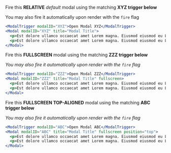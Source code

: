 Fire this **RELATIVE** _default_ modal using the matching **XYZ trigger below**

You may also fire it automatically upon render with the `fire` flag

```jsx
<ModalTrigger modalID="XYZ">Open Modal XYZ</ModalTrigger>
<Modal modalID="XYZ" title="Modal Title">
  <p>Est dolore ullamco occaecat amet Lorem magna. Eiusmod eiusmod eu Lorem elit Lorem occaecat cillum tempor sunt in proident id. Est esse nulla pariatur et tempor aliquip laborum consectetur id labore.</p>
  <p>Est dolore ullamco occaecat amet Lorem magna. Eiusmod eiusmod eu Lorem elit Lorem occaecat cillum tempor sunt in proident id. Est esse nulla pariatur et tempor aliquip laborum consectetur id labore.</p>
</Modal>
```

Fire this **FULLSCREEN** modal using the matching **ZZZ trigger below**

*You may also fire it automatically upon render with the `fire` flag*

```jsx
<ModalTrigger modalID="ZZZ">Open Modal ZZZ</ModalTrigger>
<Modal modalID="ZZZ" title="Modal Title" fullscreen>
  <p>Est dolore ullamco occaecat amet Lorem magna. Eiusmod eiusmod eu Lorem elit Lorem occaecat cillum tempor sunt in proident id. Est esse nulla pariatur et tempor aliquip laborum consectetur id labore.</p>
  <p>Est dolore ullamco occaecat amet Lorem magna. Eiusmod eiusmod eu Lorem elit Lorem occaecat cillum tempor sunt in proident id. Est esse nulla pariatur et tempor aliquip laborum consectetur id labore.</p>
</Modal>
```

Fire this **FULLSCREEN TOP-ALIGNED** modal using the matching **ABC trigger below**

*You may also fire it automatically upon render with the `fire` flag*

```jsx
<ModalTrigger modalID="ABC">Open Modal ABC</ModalTrigger>
<Modal modalID="ABC" title="Modal Title" fullscreen position="top">
  <p>Est dolore ullamco occaecat amet Lorem magna. Eiusmod eiusmod eu Lorem elit Lorem occaecat cillum tempor sunt in proident id. Est esse nulla pariatur et tempor aliquip laborum consectetur id labore.</p>
  <p>Est dolore ullamco occaecat amet Lorem magna. Eiusmod eiusmod eu Lorem elit Lorem occaecat cillum tempor sunt in proident id. Est esse nulla pariatur et tempor aliquip laborum consectetur id labore.</p>
</Modal>
```